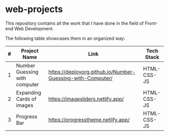 # web-projects
This repository contains all the work that I have done in the field of Front-end Web Development.

The following table showcases them in an organized way: 



| #  |Project Name   |Link   |   Tech Stack  | 
|---|---|---|---|
| 1  |Number Guessing with computer   |https://deployorg.github.io/Number-Guessing-with-Computer/   |     HTML-CSS-JS |
|2   |Expanding Cards of images   | https://imagesliders.netlify.app/  |     HTML-CSS-JS |
|3   |Progress Bar   | https://progresstheme.netlify.app/  |   HTML-CSS-JS   |

